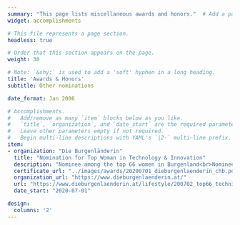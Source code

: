 ```yaml
---
summary: "This page lists miscellaneous awards and honors."  # Add a page description.
widget: accomplishments

# This file represents a page section.
headless: true

# Order that this section appears on the page.
weight: 30

# Note: `&shy;` is used to add a 'soft' hyphen in a long heading.
title: 'Awards & Honors'
subtitle: Other nominations

date_format: Jan 2006

# Accomplishments.
#   Add/remove as many `item` blocks below as you like.
#   `title`, `organization`, and `date_start` are the required parameters.
#   Leave other parameters empty if not required.
#   Begin multi-line descriptions with YAML's `|2-` multi-line prefix.
item:
- organization: "Die Burgenländerin"
  title: "Nomination for Top Woman in Technology & Innovation"
  description: "Nominee among the top 66 women in Burgenland<br>Nominee in the category Technology & Innovation (11 nominees)"
  certificate_url: "../images/awards/20200701_dieburgenlaenderin_chb.pdf"
  organization_url: "https://www.dieburgenlaenderin.at/"
  url: "https://www.dieburgenlaenderin.at/lifestyle/200702_top66_technikinnovation-200114/"
  date_start: "2020-07-01"

design:
  columns: '2' 
---
```



